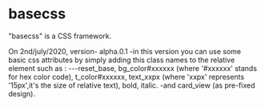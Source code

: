 # basecss
"basecss" is a CSS framework.

On 2nd/july/2020, version- alpha.0.1 
-in this version you can use some basic css attributes by simply adding this class names to the relative element such as : 
---reset_base, bg_color#xxxxxx (where '#xxxxxx' stands for hex color code), t_color#xxxxxx, text_xxpx (where 'xxpx' represents '15px',it's the size of relative text), bold, italic.
-and card_view (as pre-fixed design).
